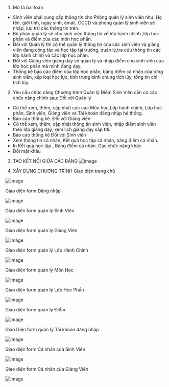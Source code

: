 1. Mô tả bài toán
- Sinh viên phải cung cấp thông tin cho Phòng quản lý sinh viên như: Họ tên, giới tính, ngày sinh, email, CCCD và phòng quản lý sinh viên sẽ nhập, lưu trữ các thông tin trên.
- Bộ phận quản lý sẽ cho sinh viên thông tin về lớp hành chính ,lớp học phần và điểm của các môn học phần.
- Đối với Quản lý thì có thể quản lý thông tin của các sinh viên và giảng viên đang công tác và học tập tại trường, quản lý,tra cứu thông tin các lớp hành chính và các lớp học phần.
- Đối với Giảng viên giảng dạy sẽ quản lý và nhập điểm cho sinh viên của lớp học phần mà mình đang dạy.
- Thống kê báo các điểm của lớp học phần, bảng điểm cá nhân của từng sinh viên, xếp loại học lực, tính trung bình chung tích lũy, tổng tín chỉ tích lũy.

2. Yêu cầu chức năng
Chương trình Quản lý Điểm Sinh Viên cần có các chức năng chính sau:
Đối với Quản lý
+ Có thể xem, thêm, cập nhật các các Môn học,Lớp hành chính, Lớp học phần, Sinh viên, Giảng viên và Tài khoản đăng nhập hệ thống.
+ Báo cáo thống kê.
Đối với Giảng viên
+ Có thể xem, thêm, cập nhật thông tin sinh viên, nhập điểm sinh viên theo lớp giảng dạy, xem lịch giảng dạy sắp tới.
+ Báo cáo thống kê
Đối với Sinh viên
+ Xem thông tin cá nhân, Kết quả học tập cá nhân, bảng điểm cá nhân.
+ In Kết quả học tập , Bảng điểm cá nhân.
Các chức năng khác 
+ Đổi mật khẩu


3. TẠO KẾT NỐI GIỮA CÁC BẢNG
![image](https://user-images.githubusercontent.com/78135100/210247959-32ab4801-387d-4f8f-9f84-cf98975353d9.png)


4. XÂY DỰNG CHƯƠNG TRÌNH
Giao diện trang chủ

![image](https://user-images.githubusercontent.com/78135100/210248147-59d918e7-04cb-4116-b66e-9d19d0e0291f.png)

Giao diện form Đăng nhập

![image](https://user-images.githubusercontent.com/78135100/210248158-b2e8390a-1b29-4d99-995c-d54e0a485c41.png)

Giao diện form quản lý Sinh Viên

![image](https://user-images.githubusercontent.com/78135100/210248197-949ec5e4-bb33-4cc6-8619-6990fb721c12.png)

Giao diện form quản lý Giảng Viên

![image](https://user-images.githubusercontent.com/78135100/210248212-f20f2791-4057-497e-a8f3-3d8e0d41e32e.png)

Giao diện form quản lý Lớp Hành Chính

![image](https://user-images.githubusercontent.com/78135100/210248239-cd38ca11-3104-47e9-8fed-57c7ad58d402.png)

Giao diện form quản lý Môn Học

![image](https://user-images.githubusercontent.com/78135100/210248255-efb621a6-6359-4f97-8fc2-0e7a6fe9acec.png)

Giao diện form quản lý Lớp Học Phần

![image](https://user-images.githubusercontent.com/78135100/210248269-541010c5-7157-42a6-8372-cb3dfd541176.png)

Giao diện form quản lý Điểm

![image](https://user-images.githubusercontent.com/78135100/210248280-2fb88e80-8edc-4cdd-94a9-62d78b22baef.png)

Giao Diện form quản lý Tài khoản đăng nhập

![image](https://user-images.githubusercontent.com/78135100/210248292-8459d64e-2061-4dca-9401-69b00ff191ba.png)

Giao diện form Cá nhân của Sinh Viên

![image](https://user-images.githubusercontent.com/78135100/210248304-e6bc9978-9d41-44cb-90ce-b980d2ffc977.png)

Giao diện form Cá nhân của Giảng Viên

![image](https://user-images.githubusercontent.com/78135100/210248321-00032249-2f87-4ebc-8206-1415db033457.png)


